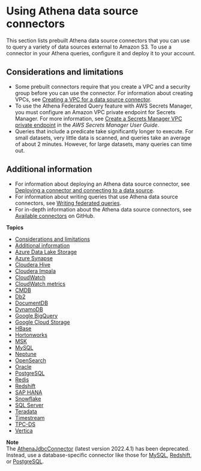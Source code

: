 # Using Athena data source connectors<a name="connectors-prebuilt"></a>

This section lists prebuilt Athena data source connectors that you can use to query a variety of data sources external to Amazon S3\. To use a connector in your Athena queries, configure it and deploy it to your account\. 

## Considerations and limitations<a name="connectors-prebuilt-considerations"></a>
+  Some prebuilt connectors require that you create a VPC and a security group before you can use the connector\. For information about creating VPCs, see [Creating a VPC for a data source connector](athena-connectors-vpc-creation.md)\. 
+  To use the Athena Federated Query feature with AWS Secrets Manager, you must configure an Amazon VPC private endpoint for Secrets Manager\. For more information, see [Create a Secrets Manager VPC private endpoint](https://docs.aws.amazon.com/secretsmanager/latest/userguide/vpc-endpoint-overview.html#vpc-endpoint-create) in the *AWS Secrets Manager User Guide*\. 
+ Queries that include a predicate take significantly longer to execute\. For small datasets, very little data is scanned, and queries take an average of about 2 minutes\. However, for large datasets, many queries can time out\.

## Additional information<a name="connectors-prebuilt-see-also"></a>
+ For information about deploying an Athena data source connector, see [Deploying a connector and connecting to a data source](connect-to-a-data-source-lambda.md)\. 
+ For information about writing queries that use Athena data source connectors, see [Writing federated queries](writing-federated-queries.md)\.
+ For in\-depth information about the Athena data source connectors, see [Available connectors](https://github.com/awslabs/aws-athena-query-federation/wiki/Available-Connectors) on GitHub\. 

**Topics**
+ [Considerations and limitations](#connectors-prebuilt-considerations)
+ [Additional information](#connectors-prebuilt-see-also)
+ [Azure Data Lake Storage](connectors-adls-gen2.md)
+ [Azure Synapse](connectors-azure-synapse.md)
+ [Cloudera Hive](connectors-cloudera-hive.md)
+ [Cloudera Impala](connectors-cloudera-impala.md)
+ [CloudWatch](connectors-cloudwatch.md)
+ [CloudWatch metrics](connectors-cwmetrics.md)
+ [CMDB](connectors-cmdb.md)
+ [Db2](connectors-ibm-db2.md)
+ [DocumentDB](connectors-docdb.md)
+ [DynamoDB](connectors-dynamodb.md)
+ [Google BigQuery](connectors-bigquery.md)
+ [Google Cloud Storage](connectors-gcs.md)
+ [HBase](connectors-hbase.md)
+ [Hortonworks](connectors-hortonworks.md)
+ [MSK](connectors-msk.md)
+ [MySQL](connectors-mysql.md)
+ [Neptune](connectors-neptune.md)
+ [OpenSearch](connectors-opensearch.md)
+ [Oracle](connectors-oracle.md)
+ [PostgreSQL](connectors-postgresql.md)
+ [Redis](connectors-redis.md)
+ [Redshift](connectors-redshift.md)
+ [SAP HANA](connectors-sap-hana.md)
+ [Snowflake](connectors-snowflake.md)
+ [SQL Server](connectors-microsoft-sql-server.md)
+ [Teradata](connectors-teradata.md)
+ [Timestream](connectors-timestream.md)
+ [TPC\-DS](connectors-tpcds.md)
+ [Vertica](connectors-vertica.md)

**Note**  
The [AthenaJdbcConnector](https://serverlessrepo.aws.amazon.com/applications/us-east-1/292517598671/AthenaJdbcConnector) \(latest version 2022\.4\.1\) has been deprecated\. Instead, use a database\-specific connector like those for [MySQL](connectors-mysql.md), [Redshift](connectors-redshift.md), or [PostgreSQL](connectors-postgresql.md)\.